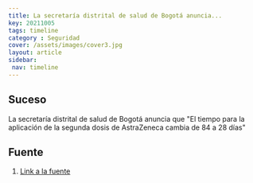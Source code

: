 ```yaml
---
title: La secretaría distrital de salud de Bogotá anuncia...
key: 20211005
tags: timeline
category : Seguridad
cover: /assets/images/cover3.jpg
layout: article
sidebar:
 nav: timeline
---
```


## Suceso
La secretaría distrital de salud de Bogotá anuncia que "El tiempo para la aplicación de la segunda dosis de AstraZeneca cambia de 84 a 28 días"
## Fuente
1. [Link a la fuente](https://twitter.com/search?q=la%20secretaria%20distrital%20de%20slud%20anuncia%20que%20%22el%20tiempo%20para%20la%20aplicacion&src=typed_query)
